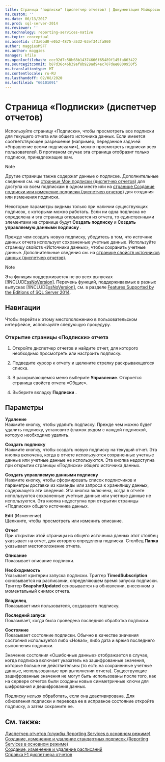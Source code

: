```yaml
---
title: Страница "подписки" (диспетчер отчетов) | Документация Майкрософт
ms.custom: ''
ms.date: 06/13/2017
ms.prod: sql-server-2014
ms.reviewer: ''
ms.technology: reporting-services-native
ms.topic: conceptual
ms.assetid: cf3a6bd0-e0b2-4875-a532-63ef34cfa860
author: maggiesMSFT
ms.author: maggies
manager: kfile
ms.openlocfilehash: eec92d7c58b68b14374666f65489f145fa863422
ms.sourcegitcommit: b87d36c46b39af8b929ad94ec707dee8800950f5
ms.translationtype: MT
ms.contentlocale: ru-RU
ms.lasthandoff: 02/08/2020
ms.locfileid: "66101091"
---
```

# <a name="subscriptions-page-report-manager"></a>Страница «Подписки» (диспетчер отчетов)
  Используйте страницу «Подписки», чтобы просмотреть все подписки для текущего отчета или общего источника данных. Если имеется соответствующее разрешение (например, переданное задачей «Управление всеми подписками»), можно просмотреть подписки всех пользователей. В противном случае эта страница отобразит только подписки, принадлежащие вам.  
  
> [!NOTE]  
>  Другие страницы также содержат данные о подписке. Дополнительные сведения см. на [странице Мои подписки &#40;диспетчер отчетов&#41;](../../2014/reporting-services/my-subscriptions-page-report-manager.md) для доступа ко всем подпискам в одном месте или на [странице Создание подписки или изменение подписки &#40;диспетчер отчетов&#41;](../../2014/reporting-services/new-subscription-or-edit-subscription-page-report-manager.md) для создания или изменения подписки.  
  
 Некоторые параметры видимы только при наличии существующих подписок, с которыми можно работать. Если ни одна подписка не определена и эта страница открывается из отчета, то единственными элементами на странице будут **Создать подписку** и **Создать управляемую данными подписку** .  
  
 Прежде чем создать новую подписку, убедитесь в том, что источник данных отчета использует сохраненные учетные данные. Используйте страницу свойств «Источники данных», чтобы сохранить учетные данные. Дополнительные сведения см. на [странице свойств источников данных &#40;диспетчер отчетов&#41;](../../2014/reporting-services/data-sources-properties-page-report-manager.md).  
  
> [!NOTE]  
>  Эта функция поддерживается не во всех выпусках [!INCLUDE[ssNoVersion](../includes/ssnoversion-md.md)]. Перечень функций, поддерживаемых в разных выпусках [!INCLUDE[ssNoVersion](../includes/ssnoversion-md.md)], см. в разделе [Features Supported by the Editions of SQL Server 2014](../../2014/getting-started/features-supported-by-the-editions-of-sql-server-2014.md).  
  
## <a name="navigation"></a>Навигации  
 Чтобы перейти к этому местоположению в пользовательском интерфейсе, используйте следующую процедуру.  
  
### <a name="to-open-the-subscriptions-page-for-report"></a>Открытие страницы «Подписки» отчета  
  
1.  Откройте диспетчер отчетов и найдите отчет, для которого необходимо просмотреть или настроить подписку.  
  
2.  Подведите курсор к отчету и щелкните стрелку раскрывающегося списка.  
  
3.  В раскрывающемся меню выберите **Управление**. Откроется страница свойств отчета «Общие».  
  
4.  Выберите вкладку **Подписки** .  
  
## <a name="options"></a>Параметры  
 **Удаление**  
 Нажмите кнопку, чтобы удалить подписку. Прежде чем можно будет удалить подписку, установите флажок рядом с каждой подпиской, которую необходимо удалить.  
  
 **Создать подписку**  
 Нажмите кнопку, чтобы создать новую подписку на текущий отчет. Эта кнопка включена, когда в отчете используются сохраненные учетные данные или учетные данные не используются. Эта кнопка недоступна при открытии страницы «Подписки» общего источника данных.  
  
 **Создать управляемую данными подписку**  
 Нажмите кнопку, чтобы сформировать список подписчиков и параметры доставки из команды или запроса к хранилищу данных, содержащего эти сведения. Эта кнопка включена, когда в отчете используются сохраненные учетные данные или учетные данные не используются. Эта кнопка недоступна при открытии страницы «Подписки» общего источника данных.  
  
 **Edit** (Изменение)  
 Щелкните, чтобы просмотреть или изменить описание.  
  
 **Отчет**  
 При открытии этой страницы из общего источника данных этот столбец указывает на отчет, для которого определена подписка. Столбец **Папка** указывает местоположение отчета.  
  
 **Описание**  
 Показывает описание подписки.  
  
 **Необходимость**  
 Указывает критерии запуска подписки. Триггер **TimedSubscription** основывается на расписании, определяющем время запуска подписки. Триггер **SnapshotUpdated** основывается на обновлении, внесенном в моментальный снимок отчета.  
  
 **Владелец**  
 Показывает имя пользователя, создавшего подписку.  
  
 **Последний запуск**  
 Показывает, когда была проведена последняя обработка подписки.  
  
 **Состояние**  
 Показывает состояние подписки. Обычно в качестве значения состояния используется либо «Новая», либо дата и время последнего выполнения подписки.  
  
 Значение состояния «Ошибочные данные» отображается в случае, когда подписка включает указатель на зашифрованные значения, которые больше не действительны (то есть на сохраненные учетные данные, использованные при выполнении отчета). Существующие зашифрованные значения не могут быть использованы после того, как на сервере отчетов были созданы новые симметричные ключи для шифрования и дешифрования данных.  
  
 Подписку нельзя обработать, если она деактивирована. Для обновления подписки и перевода ее в исправное состояние откройте подписку, а затем сохраните ее.  
  
## <a name="see-also"></a>См. также:  
 [Диспетчер отчетов (службы Reporting Services в основном режиме)](../../2014/reporting-services/report-manager-ssrs-native-mode.md)   
 [Создание, изменение и удаление стандартных подписок &#40;Reporting Services в основном режиме&#41;](subscriptions/create-and-manage-subscriptions-for-native-mode-report-servers.md)   
 [Создание, изменение и удаление расписаний](subscriptions/create-modify-and-delete-schedules.md)   
 [Справка F1 диспетчера отчетов](../../2014/reporting-services/report-manager-f1-help.md)  
  
  
